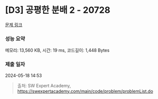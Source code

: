 # [D3] 공평한 분배 2 - 20728 

[문제 링크](https://swexpertacademy.com/main/code/problem/problemDetail.do?contestProbId=AY6cg0MKeVkDFAXt) 

### 성능 요약

메모리: 13,560 KB, 시간: 19 ms, 코드길이: 1,448 Bytes

### 제출 일자

2024-05-18 14:53



> 출처: SW Expert Academy, https://swexpertacademy.com/main/code/problem/problemList.do